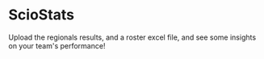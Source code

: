 # ScioStats

Upload the regionals results, and a roster excel file, and see some insights on your team's performance!
